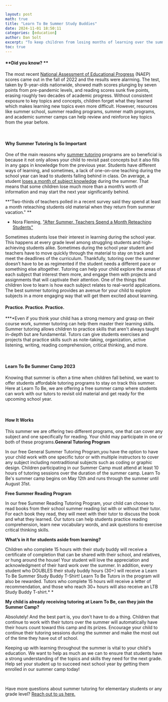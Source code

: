 ```yaml
---

layout: post
math: true
title: "Learn To Be Summer Study Buddies"
date: 2024-11-01 18:50:11
categories: [education]
author: Dan Solt
excerpt: "To keep children from losing months of learning over the summer, we are launching a free online summer camp to help students stay on track this summer!"
toc: true
---
```


#### **Did you know? **‍

The most recent [National Assessment of Educational Progress](https://www.nytimes.com/2022/09/01/us/national-test-scores-math-reading-pandemic.html) (NAEP) scores came out in the fall of 2022 and the results were alarming. The test, taken by 9-year-olds nationwide, showed math scores plunging by seven points from pre-pandemic levels, and reading scores sunk five points, erasing roughly two decades of academic progress. Without consistent exposure to key topics and concepts, children forget what they learned which makes learning new topics even more difficult. However, resources like summer school, summer reading programs, summer math programs, and academic summer camps can help review and reinforce key topics from the year before.

‍


#### **Why Summer Tutoring Is So Important**

One of the main reasons why [summer tutoring](https://striveacademics.com/academic-tutoring/) programs are so beneficial is because it not only allows your child to revisit past concepts but it also fills in any gaps in knowledge from the previous year. Students have different ways of learning, and sometimes, a lack of one-on-one teaching during the school year can lead to students falling behind in class. On average, a student [loses a month of subject knowledge](http://www.wallacefoundation.org/knowledge-center/Documents/Making-Summer-Count-How-Summer-Programs-Can-Boost-Childrens-Learning.pdf) during the summer. That means that some children lose much more than a month’s worth of information and may start the next year significantly behind.

**“Two-thirds of teachers polled in a recent survey said they spend at least a month reteaching students old material when they return from summer vacation." **

- Nora Fleming, ["After Summer, Teachers Spend a Month Reteaching Students"‍](https://www.edweek.org/education/after-summer-teachers-spend-a-month-reteaching-students/2013/06)

Sometimes students lose their interest in learning during the school year. This happens at every grade level among struggling students and high-achieving students alike. Sometimes during the school year student and teachers have to move quickly through the material to stay on track and meet the deadlines of the curriculum. Thankfully, tutoring over the summer doesn’t have to be as regimented if the student needs a different pace or something else altogether. Tutoring can help your child explore the areas of each subject that interest them more, and engage them with projects and assignments that will captivate their attention. One of the things that children love to learn is how each subject relates to real-world applications. The best summer tutoring provides an avenue for your child to explore subjects in a more engaging way that will get them excited about learning.


#### Practice. Practice. Practice.**‍**

**‍**Even if you think your child has a strong memory and grasp on their course work, summer tutoring can help them master their learning skills. Summer tutoring allows children to practice skills that aren't always taught in-depth but are fundamental. Tutors can give students exercises and projects that practice skills such as note-taking, organization, active listening, writing, reading comprehension, critical thinking, and more. 

‍


#### **Learn To Be Summer Camp 2023**‍

Knowing that summer is often a time when children fall behind, we want to offer students affordable tutoring programs to stay on track this summer. Here at Learn To Be, we are offering a free summer camp where students can work with our tutors to revisit old material and get ready for the upcoming school year. 

‍


#### **How It Works**

This summer we are offering two different programs, one that can cover any subject and one specifically for reading. Your child may participate in one or both of these programs.**General Tutoring Program**

In our free General Summer Tutoring Program,you have the option to have your child work with one specific tutor or with multiple instructors to cover any subject including nontraditional subjects such as coding or graphic design. Children participating in our Summer Camp must attend at least 10 hours of tutoring sessions over the duration of the summer camp. Learn To Be's summer camp begins on May 12th and runs through the summer until August 31st.

‍**Free Summer Reading Program**

In our free Summer Reading Tutoring Program, your child can choose to read books from their school summer reading list with or without their tutor. For each book they read, they will meet with their tutor to discuss the book and what they learned. Our tutors can help students practice reading comprehension, learn new vocabulary words, and ask questions to exercise critical thinking skills.

‍**What’s in it for students aside from learning?**‍

Children who complete 15 hours with their study buddy will receive a certificate of completion that can be shared with their school, and relatives, or hung around the house! Your student will love the appreciation and acknowledgment of their hard work over the summer. In addition, every student who DOUBLES their study buddy hours (30+) will receive a Learn To Be Summer Study Buddy T-Shirt! Learn To Be Tutors in the program will also be rewarded. Tutors who complete 15 hours will receive a letter of recommendation, and those who reach 30+ hours will also receive an LTB Study Buddy T-shirt.* *

‍**My child is already receiving tutoring at Learn To Be, can they join the Summer Camp?**‍

Absolutely! And the best part is, you don't have to do a thing. Children that continue to work with their tutors over the summer will automatically have their hours count toward this camp and its prizes. Encourage your child to continue their tutoring sessions during the summer and make the most out of the time they have out of school.

Keeping up with learning throughout the summer is vital to your child's education. We want to help as much as we can to ensure that students have a strong understanding of the topics and skills they need for the next grade. Help set your student up to succeed next school year by getting them enrolled in our summer camp today! 

‍

Have more questions about summer tutoring for elementary students or any grade level? [Reach out to us here.](https://help.learntobe.org/)

‍